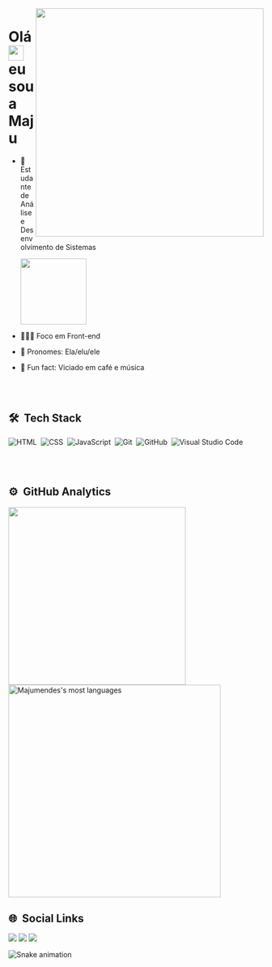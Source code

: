 <img align="right" height="450em" src="https://raw.githubusercontent.com/gist/Majumendes/3adb4aea663b252534cd8654491a9bac/raw/de5872301737ee8a237d3554a6d3dfdbc8c2adca/githubcard.svg"/>
<h1 align="left"> Olá <img src="https://raw.githubusercontent.com/kaueMarques/kaueMarques/master/hi.gif" width="30px"> eu sou a Maju </h1>

- 🧠 Estudante de Análise e Desenvolvimento de Sistemas 

     <img aligh="right"  height="130em"   src="https://camo.githubusercontent.com/6a52cf8c4b410cdd649e607028bb0587c6bdeb126ade8d3b7e12ac7dc2235014/68747470733a2f2f692e67697068792e636f6d2f6d656469612f53335065354e5a71676d4538546c334e49352f67697068792d646f776e73697a65642d6c617267652e676966">
                                                             
- 👨🏻‍💻 Foco em Front-end

- 🦄 Pronomes: Ela/elu/ele

- 🦕 Fun fact: Viciado em café e música

<br><br>

## 🛠 &nbsp;Tech Stack

![HTML](https://img.shields.io/badge/-HTML-05122A?style=flat&logo=HTML5)&nbsp;
![CSS](https://img.shields.io/badge/-CSS-05122A?style=flat&logo=CSS3&logoColor=1572B6)&nbsp;
![JavaScript](https://img.shields.io/badge/-JavaScript-05122A?style=flat&logo=javascript)&nbsp;
![Git](https://img.shields.io/badge/-Git-05122A?style=flat&logo=git)&nbsp;
![GitHub](https://img.shields.io/badge/-GitHub-05122A?style=flat&logo=github)&nbsp;
![Visual Studio Code](https://img.shields.io/badge/-Visual%20Studio%20Code-05122A?style=flat&logo=visual-studio-code&logoColor=007ACC)&nbsp;

<br><br>

## ⚙️ &nbsp;GitHub Analytics

<div align="left">
<img width="350em" src="https://github-readme-stats.vercel.app/api?username=Majumendes&show_icons=true&theme=tokyonight&include_all_commits=true&count_private=true"/>
<img width="419em" src="https://github-readme-stats.vercel.app/api/top-langs/?username=Majumendes&layout=compact&langs_count=7&theme=tokyonight" alt="Majumendes's most languages"/>
</div>

## 🌐 &nbsp;Social Links

 <div>
  <a href="https://www.linkedin.com/in/maria-julia-mendes/" target="_blank"><img src="https://img.shields.io/badge/-LinkedIn-%230077B5?style=for-the-badge&logo=linkedin&logoColor=white" target="_blank"></a> 
    <a href="https://www.instagram.com/majutrash/" target="_blank"><img src="https://img.shields.io/badge/-Instagram-%23E4405F?style=for-the-badge&logo=instagram&logoColor=white" target="_blank"></a>
  <a href = "mailto:maju.mnd@gmail.com"><img src="https://img.shields.io/badge/-Gmail-%23333?style=for-the-badge&logo=gmail&logoColor=white" target="_blank"></a>
 </div>
 
![Snake animation](https://github.com/Majumendes/Majumendes/blob/output/github-contribution-grid-snake.svg)




